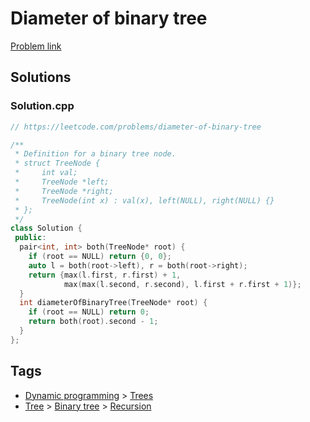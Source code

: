 # Diameter of binary tree

[Problem link](https://leetcode.com/problems/diameter-of-binary-tree)

## Solutions


### Solution.cpp
```cpp
// https://leetcode.com/problems/diameter-of-binary-tree

/**
 * Definition for a binary tree node.
 * struct TreeNode {
 *     int val;
 *     TreeNode *left;
 *     TreeNode *right;
 *     TreeNode(int x) : val(x), left(NULL), right(NULL) {}
 * };
 */
class Solution {
 public:
  pair<int, int> both(TreeNode* root) {
    if (root == NULL) return {0, 0};
    auto l = both(root->left), r = both(root->right);
    return {max(l.first, r.first) + 1,
            max(max(l.second, r.second), l.first + r.first + 1)};
  }
  int diameterOfBinaryTree(TreeNode* root) {
    if (root == NULL) return 0;
    return both(root).second - 1;
  }
};
```
## Tags

* [Dynamic programming](/README.md#Dynamic_programming) > [Trees](/README.md#Dynamic_programming-Trees)
* [Tree](/README.md#Tree) > [Binary tree](/README.md#Tree-Binary_tree) > [Recursion](/README.md#Tree-Binary_tree-Recursion)
